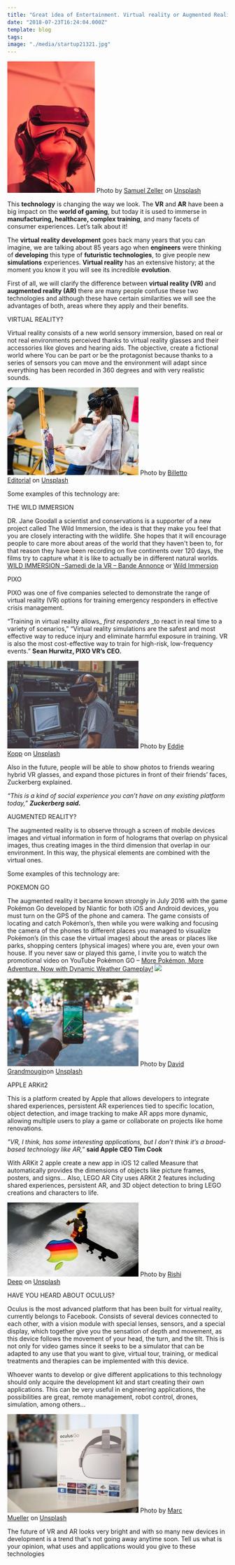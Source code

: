 ```yaml
---
title: "Great idea of Entertainment. Virtual reality or Augmented Reality!"
date: "2018-07-23T16:24:04.000Z"
template: blog
tags:
image: "./media/startup21321.jpg"
---
```


![VR Headset](./media/image2464646jk.jpg)
<credits>Photo by [Samuel Zeller](https://unsplash.com/photos/VK284NKoAVU?utm_source=unsplash&utm_medium=referral&utm_content=creditCopyText) on [Unsplash](https://unsplash.com/search/photos/vr?utm_source=unsplash&utm_medium=referral&utm_content=creditCopyText)</credits>

This **technology** is changing the way we look. The **VR** and **AR** have been a big impact on the **world of gaming**, but today it is used to immerse in **manufacturing, healthcare, complex training**, and many facets of consumer experiences. Let’s talk about it! 

The **virtual reality** **development** goes back many years that you can imagine, we are talking about 85 years ago when **engineers** were thinking of **developing** this type of **futuristic technologies**, to give people new **simulations** experiences. **Virtual reality** has an extensive history; at the moment you know it you will see its incredible **evolution**. 

First of all, we will clarify the difference between **virtual reality (VR)** and **augmented reality (AR)** there are many people confuse these two technologies and although these have certain similarities we will see the advantages of both, areas where they apply and their benefits.

<title-4>VIRTUAL REALITY?</title-4>

Virtual reality consists of a new world sensory immersion, based on real or not real environments perceived thanks to virtual reality glasses and their accessories like gloves and hearing aids. The objective, create a fictional world where You can be part or be the protagonist because thanks to a series of sensors you can move and the environment will adapt since everything has been recorded in 360 degrees and with very realistic sounds. 

![Virtual Reality Painting](./media/image321321321dsaas.jpg)
<credits>Photo by [Billetto Editorial](https://unsplash.com/photos/YvLd3xbo0ac?utm_source=unsplash&utm_medium=referral&utm_content=creditCopyText) on [Unsplash](https://unsplash.com/search/photos/vr?utm_source=unsplash&utm_medium=referral&utm_content=creditCopyText)<credits>

Some examples of this technology are:

<title-4>THE WILD IMMERSION</title-4>

DR. Jane Goodall a scientist and conservations is a supporter of a new project called The Wild Immersion, the idea is that they make you feel that you are closely interacting with the wildlife. She hopes that it will encourage people to care more about areas of the world that they haven't been to, for that reason they have been recording on five continents over 120 days, the films try to capture what it is like to actually be in different natural worlds. [WILD IMMERSION –Samedi de la VR – Bande Annonce](https://youtu.be/8EeqEG7FvEk) or [Wild Immersion](https://youtu.be/fHhakHLLcX4)

<title-4>PIXO</title-4>

PIXO was one of five companies selected to demonstrate the range of virtual reality (VR) options for training emergency responders in effective crisis management.

<block-quote>“Training in virtual reality allows_ _first responders_ _to react in real time to a variety of scenarios,” “Virtual reality simulations are the safest and most effective way to reduce injury and eliminate harmful exposure in training. VR is also the most cost-effective way to train for high-risk, low-frequency events.” 
**Sean Hurwitz, PIXO VR’s CEO.**</block-quote> 

![VR Training](./media/image521sda21.jpg)
<credits>Photo by [Eddie Kopp](https://unsplash.com/photos/ZkRVjJivs9Q?utm_source=unsplash&utm_medium=referral&utm_content=creditCopyText) on [Unsplash](https://unsplash.com/search/photos/vr?utm_source=unsplash&utm_medium=referral&utm_content=creditCopyText)</credits>

Also in the future, people will be able to show photos to friends wearing hybrid VR glasses, and expand those pictures in front of their friends’ faces, Zuckerberg explained.

<block-quote>_“This is a kind of social experience you can’t have on any existing platform today,”_ **_Zuckerberg said._**</block-quote> 

<title-4>AUGMENTED REALITY?</title-4>

The augmented reality is to observe through a screen of mobile devices images and virtual information in form of holograms that overlap on physical images, thus creating images in the third dimension that overlap in our environment. In this way, the physical elements are combined with the virtual ones. 
  
Some examples of this technology are:

<title-6>POKEMON GO</title-6>

The augmented reality it became known strongly in July 2016 with the game Pokémon Go developed by Niantic for both iOS and Android devices, you must turn on the GPS of the phone and camera. The game consists of locating and catch Pokémon’s, then while you were walking and focusing the camera of the phones to different places you managed to visualize Pokémon’s (in this case the virtual images) about the areas or places like parks, shopping centers (physical images) where you are, even your own house. If you never saw or played this game, I invite you to watch the promotional video on YouTube Pokémon GO – [More Pokémon, More Adventure. Now with Dynamic Weather Gameplay!](https://youtu.be/dUztYCMZYls) ![](media/a4c02fb6-ca5d-49eb-880d-4e5eae5ff56d.jpg)

![Pokemon GO](./media/imagepokemon.jpg)
<credits>Photo by [David Grandmougin](https://unsplash.com/photos/Am1io6KusFM?utm_source=unsplash&utm_medium=referral&utm_content=creditCopyText)on [Unsplash](https://unsplash.com/search/photos/pokemon-go?utm_source=unsplash&utm_medium=referral&utm_content=creditCopyText)</credits>

<title-6>APPLE ARKit2</title-6>

This is a platform created by Apple that allows developers to integrate shared experiences, persistent AR experiences tied to specific location, object detection, and image tracking to make AR apps more dynamic, allowing multiple users to play a game or collaborate on projects like home renovations.

<block-quote>_"VR, I think, has some interesting applications, but I don’t think it’s a broad-based technology like AR,"_ **said Apple CEO Tim Cook**</block-quote> 

With ARKit 2 apple create a new app in iOS 12 called Measure that automatically provides the dimensions of objects like picture frames, posters, and signs… Also, LEGO AR City uses ARKit 2 features including shared experiences, persistent AR, and 3D object detection to bring LEGO creations and characters to life.

![VR Apple](./media/image4apple.jpg)
<credits>Photo by [Rishi Deep](https://unsplash.com/photos/QtnUbHeiOE0?utm_source=unsplash&utm_medium=referral&utm_content=creditCopyText) on [Unsplash](https://unsplash.com/?utm_source=unsplash&utm_medium=referral&utm_content=creditCopyText)</credits>

<title-6>HAVE YOU HEARD ABOUT OCULUS?</title-6>

Oculus is the most advanced platform that has been built for virtual reality, currently belongs to Facebook. Consists of several devices connected to each other, with a vision module with special lenses, sensors, and a special display, which together give you the sensation of depth and movement, as this device follows the movement of your head, the turn, and the tilt. This is not only for video games since it seeks to be a simulator that can be adapted to any use that you want to give, virtual tour, training, or medical treatments and therapies can be implemented with this device. 

Whoever wants to develop or give different applications to this technology should only acquire the development kit and start creating their own applications. This can be very useful in engineering applications, the possibilities are great, remote management, robot control, drones, simulation, among others...

![Oculus Go Headset](./media/image612312.jpg)
<credits>Photo by [Marc Mueller](https://unsplash.com/photos/a2qx_2xhPnM?utm_source=unsplash&utm_medium=referral&utm_content=creditCopyText) on [Unsplash](https://unsplash.com/search/photos/vr?utm_source=unsplash&utm_medium=referral&utm_content=creditCopyText)</credits>

The future of VR and AR looks very bright and with so many new devices in development is a trend that's not going away anytime soon. Tell us what is your opinion, what uses and applications would you give to these technologies